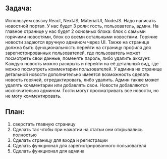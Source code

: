 ## Задача:

Используем связку React, NextJS, MaterialUI, NodeJS. Надо написать новостной портал.
У нас будет 3 роли: гость, пользователь, админ.
На главное странице у нас будет 2 основных блока: блок с самыми горячими новостями, блок со всеми остальными новостями.
Горячие новости задаются вручную админом через UI.
Также на странице должна быть функциональность перейти на страницу профиля для зарегистрированных пользователей, где пользователь может посмотреть свои данные, поменять пароль, либо удалить аккаунт.
Каждую новость можно раскрыть и перейти на её детальный вид, где можно посмотреть комментарии пользователей.
У админа на странице детальной новости дополнительно имеется возможность сделать новость горячей, отредактировать, либо удалить.
Админ также может удалять комментарии или добавлять свои. Новости добавляются исключительно админом.
Гости могут просматривать все новости, но не могу комментировать.

## План:

1. сверстать главную страницу
2. Сделать так чтобы при нажатии на статьи они открывались полностью
3. Сделать страницу для входа и регистрации
4. Сделать функционал для зарегистрированного пользователя
5. Сделать функционал для админа